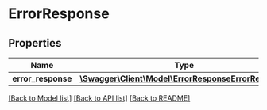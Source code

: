 # ErrorResponse

## Properties
Name | Type | Description | Notes
------------ | ------------- | ------------- | -------------
**error_response** | [**\Swagger\Client\Model\ErrorResponseErrorResponse**](ErrorResponseErrorResponse.md) |  | [optional] 

[[Back to Model list]](../../README.md#documentation-for-models) [[Back to API list]](../../README.md#documentation-for-api-endpoints) [[Back to README]](../../README.md)

